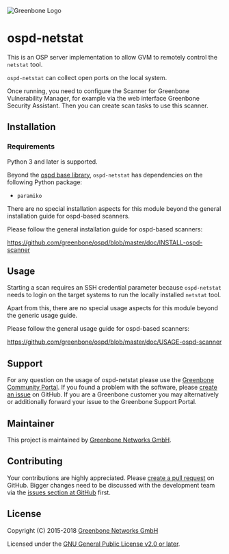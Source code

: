 ![Greenbone Logo](https://www.greenbone.net/wp-content/uploads/gb_logo_resilience_horizontal.png)

# ospd-netstat

This is an OSP server implementation to allow GVM to remotely control the
`netstat` tool.

`ospd-netstat` can collect open ports on the local system.

Once running, you need to configure the Scanner for Greenbone Vulnerability
Manager, for example via the web interface Greenbone Security Assistant.
Then you can create scan tasks to use this scanner.

## Installation

### Requirements

Python 3 and later is supported.

Beyond the [ospd base library](https://github.com/greenbone/ospd),
`ospd-netstat` has dependencies on the following Python package:

- `paramiko`

There are no special installation aspects for this module beyond the general
installation guide for ospd-based scanners.

Please follow the general installation guide for ospd-based scanners:

  <https://github.com/greenbone/ospd/blob/master/doc/INSTALL-ospd-scanner>

## Usage

Starting a scan requires an SSH credential parameter because `ospd-netstat`
needs to login on the target systems to run the locally installed `netstat`
tool.

Apart from this, there are no special usage aspects for this module beyond the
generic usage guide.

Please follow the general usage guide for ospd-based scanners:

  <https://github.com/greenbone/ospd/blob/master/doc/USAGE-ospd-scanner>

## Support

For any question on the usage of ospd-netstat please use the [Greenbone
Community Portal](https://community.greenbone.net/c/gse). If you found a
problem with the software, please [create an
issue](https://github.com/greenbone/ospd-netstat/issues) on GitHub. If you are
a Greenbone customer you may alternatively or additionally forward your issue
to the Greenbone Support Portal.

## Maintainer

This project is maintained by [Greenbone Networks
GmbH](https://www.greenbone.net/).

## Contributing

Your contributions are highly appreciated. Please [create a pull
request](https://github.com/greenbone/ospd-netstat/pulls) on GitHub. Bigger
changes need to be discussed with the development team via the [issues section
at GitHub](https://github.com/greenbone/ospd-netstat/issues) first.

## License

Copyright (C) 2015-2018 [Greenbone Networks GmbH](https://www.greenbone.net/)

Licensed under the [GNU General Public License v2.0 or later](COPYING).
